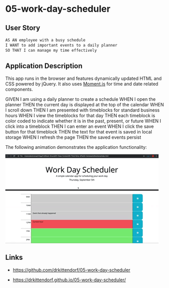 # 05-work-day-scheduler

## User Story
```
AS AN employee with a busy schedule
I WANT to add important events to a daily planner
SO THAT I can manage my time effectively
```

## Application Description

This app runs in the browser and features dynamically updated HTML and CSS powered by jQuery. It also uses [Moment.js](https://momentjs.com/) for time and date related components.

GIVEN I am using a daily planner to create a schedule
WHEN I open the planner
THEN the current day is displayed at the top of the calendar
WHEN I scroll down
THEN I am presented with timeblocks for standard business hours
WHEN I view the timeblocks for that day
THEN each timeblock is color coded to indicate whether it is in the past, present, or future
WHEN I click into a timeblock
THEN I can enter an event
WHEN I click the save button for that timeblock
THEN the text for that event is saved in local storage
WHEN I refresh the page
THEN the saved events persist


The following animation demonstrates the application functionality:

![day planner demo](./Assets/images/05-third-party-apis-homework-demo.gif)

## Links

* https://github.com/drkittendorf/05-work-day-scheduler

* https://drkittendorf.github.io/05-work-day-scheduler/

